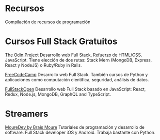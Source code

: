 # Recursos
Compilación de recursos de programación

# Cursos Full Stack Gratuitos
[The Odin Project](https://www.theodinproject.com/) Desarrollo web Full Stack. Refuerzo de HTML/CSS. JavaScript. Tiene elección de dos rutas: Stack Mern (MongoDB, Express, React y NodeJS) o Ruby/Ruby in Rails.

[FreeCodeCamp](https://www.freecodecamp.org/learn/) Desarrollo web Full Stack. También cursos de Python y aplicaciones como computación científica, seguridad, análisis de datos.

[FullStackOpen](https://fullstackopen.com/en/) Desarrollo web Full Stack basado en JavaScript: React, Redux, Node.js, MongoDB, GraphQL and TypeScript.


# Streamers
[MoureDev by Brais Moure](https://www.youtube.com/@mouredev) Tutoriales de programación y desarrollo de software. Full Stack developer iOS y Android. Trabaja bastante con Python.

